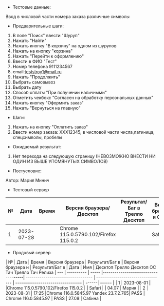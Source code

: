 * Тестовые данные:

Ввод в числовой части номера заказа различные символы

* Предварительные шаги:
1. В поле "Поиск" ввести "Шуруп"
2. Нажать "Найти"
3. Нажать кнопку "В корзину" на одном из шурупов
4. Нажать на кнопку "корзина"
5. Нажать "Перейти к оформлению"
6. Ввести в ФИО "Тест"
7. Номер телефона 9111234567
8. email:teststroy1@mail.ru
9. Нажать "Продолжить"
10. Выбрать самовывоз
11. Выбрать дату
12. Способ оплаты "При получении наличными"
13. Отметить чекбокс "Согласен на обработку персональных данных"
14. Нажать кнопку "Оформить заказ"
15. Нажать "Вернуться на главную"


* Шаги:
1. Нажать на кнопку "Оплатить заказ"
2. Ввести номер заказа: XXX12345, в числовой части числа,латиница, спецсимволы, пробелы

* Ожидаемый результат:
1. Нет перехода на следующую страницу (НЕВОЗМОЖНО ВНЕСТИ НИ ОДИН ИЗ ВЫШЕ УПОМЯНУТЫХ СИМВОЛОВ)

* Постусловие:


Автор: Мария Минич

* Тестовый сервер 


|  №  | Дата       | Время |           Версия браузера/Десктоп          |        Результат/Баг в Трелло Десктоп    |             Версия браузера и ОС Тач      |           Результат/Баг в Трелло Тач          |  Дата Релиза  |  Имя   |
| --- | ---------- | ----- |-------------------------------------| ---------------------------------- | ---------------------------------- | ---------------------------------- | ------| ------  |
| 1   | 2023-07-28 |  |Chrome 115.0.5790.102/Firefox 115.0.2 |  | Safari                            |  | 04.07 | Мария  |


* Продовый сервер


|  №  | Дата       | Время |           Версия браузера           |        Результат/Баг в            |             Версия браузера и       |           Результат/Баг в          |  Дата  |  Имя   |
								          Десктоп		                   Трелло Десктоп		                        ОС Тач			                  Трелло Тач	          Релиза
| --- | ---------- | ----- |-------------------------------------| ---------------------------------- | ---------------------------------- | ---------------------------------- | ------| ------  |
| 1   | 2023-08-01 | |Chrome 115.0.5790.102/Firefox 115.0.2 |  | Safari                            |  | 04.07 | Мария  |
| 2   | 2023-08-31 | 17:25 |Chrome 116.0.5845.97 Yandex 23.7.2.765| PASS | Chrome 116.0.5845.97               | PASS | 27.08 | Сабина  |


